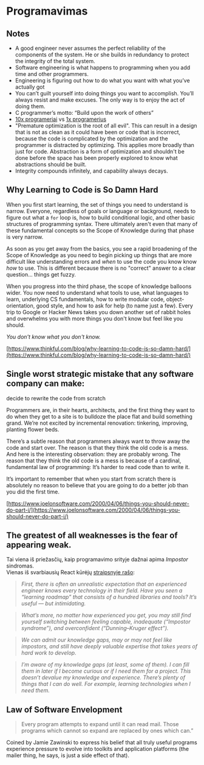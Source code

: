 # Programavimas

## Notes

* A good engineer never assumes the perfect reliability of the components of the system. He or she builds in redundancy to protect the integrity of the total system.
* Software engineering is what happens to programming when you add time and other programmers.
* Engineering is figuring out how to do what you want with what you’ve actually got
* You can’t guilt yourself into doing things you want to accomplish. You’ll always resist and make excuses. The only way is to enjoy the act of doing them.
* C programmer’s motto: “Build upon the work of others”
* [10x programeriai](http://10x.engineer/) vs [1x programerius](https://1x.engineer/)
* "Premature optimization is the root of all evil". This can result in a design that is not as clean as it could have been or code that is incorrect, because the code is complicated by the optimization and the programmer is distracted by optimizing. This applies more broadly than just for code. Abstraction is a form of optimization and shouldn't be done before the space has been properly explored to know what abstractions should be built.
* Integrity compounds infinitely, and capability always decays.

## Why Learning to Code is So Damn Hard

When you first start learning, the set of things you need to understand is narrow. Everyone, regardless of goals or language or background, needs to figure out what a `for` loop is, how to build conditional logic, and other basic structures of programming syntax. There ultimately aren't even that many of these fundamental concepts so the Scope of Knowledge during that phase is very narrow.

As soon as you get away from the basics, you see a rapid broadening of the Scope of Knowledge as you need to begin picking up things that are more difficult like understanding errors and _when_ to use the code you know know _how_ to use. This is different because there is no "correct" answer to a clear question... things get fuzzy.

When you progress into the third phase, the scope of knowledge balloons wider. You now need to understand what tools to use, what languages to learn, underlying CS fundamentals, how to write modular code, object-orientation, good style, and how to ask for help \(to name just a few\). Every trip to Google or Hacker News takes you down another set of rabbit holes and overwhelms you with more things you don't know but feel like you should.

_You don't know what you don't know._

[https://www.thinkful.com/blog/why-learning-to-code-is-so-damn-hard/](https://www.thinkful.com/blog/why-learning-to-code-is-so-damn-hard/)

## Single worst strategic mistake that any software company can make: decide to rewrite the code from scratch

Programmers are, in their hearts, architects, and the first thing they want to do when they get to a site is to bulldoze the place flat and build something grand. We’re not excited by incremental renovation: tinkering, improving, planting flower beds.

There’s a subtle reason that programmers always want to throw away the code and start over. The reason is that they think the old code is a mess. And here is the interesting observation: they are probably wrong. The reason that they think the old code is a mess is because of a cardinal, fundamental law of programming: It’s harder to read code than to write it.

It’s important to remember that when you start from scratch there is absolutely no reason to believe that you are going to do a better job than you did the first time. 

[https://www.joelonsoftware.com/2000/04/06/things-you-should-never-do-part-i/](https://www.joelonsoftware.com/2000/04/06/things-you-should-never-do-part-i/)

## The greatest of all weaknesses is the fear of appearing weak. 

Tai viena iš priežasčių, kaip programavimo srityje dažnai apima _Impostor_ sindromas.   
Vienas iš svarbiausių React kūrėjų [straipsnyje rašo](https://overreacted.io/things-i-dont-know-as-of-2018/):

> _First, there is often an unrealistic expectation that an experienced engineer knows every technology in their field. Have you seen a “learning roadmap” that consists of a hundred libraries and tools? It’s useful — but intimidating._

> _What’s more, no matter how experienced you get, you may still find yourself switching between feeling capable, inadequate \(“Impostor syndrome”\), and overconfident \(“Dunning–Kruger effect”\)._

> _We can admit our knowledge gaps, may or may not feel like impostors, and still have deeply valuable expertise that takes years of hard work to develop._

> _I’m aware of my knowledge gaps \(at least, some of them\). I can fill them in later if I become curious or if I need them for a project. This doesn’t devalue my knowledge and experience. There’s plenty of things that I can do well. For example, learning technologies when I need them._

## Law of Software Envelopment

> Every program attempts to expand until it can read mail. Those programs which cannot so expand are replaced by ones which can.”

Coined by Jamie Zawinski to express his belief that all truly useful programs experience pressure to evolve into toolkits and application platforms \(the mailer thing, he says, is just a side effect of that\).

